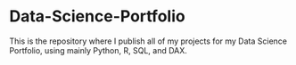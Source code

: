 # Data-Science-Portfolio
This is the repository where I publish all of my projects for my Data Science Portfolio, using mainly Python, R, SQL, and DAX.
